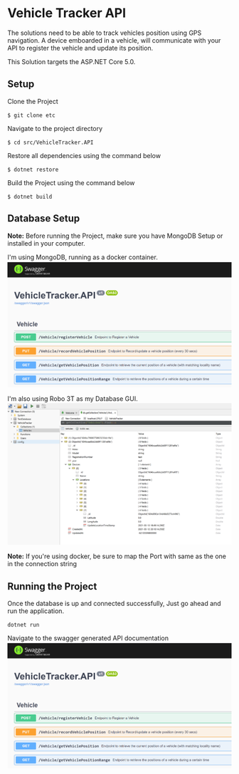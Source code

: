 # Vehicle Tracker API

The solutions need to be able to track vehicles position using GPS navigation. A device emboarded in a vehicle,
will communicate with your API to register the vehicle and update its position.

This Solution targets the ASP.NET Core 5.0.

## Setup

Clone the Project
```
$ git clone etc
```
Navigate to the project directory
```
$ cd src/VehicleTracker.API
```
Restore all dependencies using the command below

```
$ dotnet restore
```
Build the Project using the command below

```
$ dotnet build
```


## Database Setup
**Note:** Before running the Project, make sure you have MongoDB Setup or installed in your computer. 

I'm using MongoDB, running as a docker container. 
![Alt text](https://github.com/Chibuikekenneth/VehicleTracker.API/blob/main/Images/trackerAPI.PNG?raw=true "Title")

I'm also using Robo 3T as my Database GUI.
![Alt text](Images/trackerDB.png?raw=true "Title")

**Note:** If you're using docker, be sure to map the Port with same as the one in the connection string


## Running the Project
Once the database is up and connected successfully, Just go ahead and run the application.
```
dotnet run
```
 Navigate to the swagger generated API documentation
 ![Alt text](Images/trackerAPI.png?raw=true "Title")
